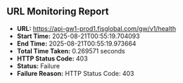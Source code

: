 ## URL Monitoring Report

- **URL:** https://api-gw1-prod1.fisglobal.com/gw/v1/health
- **Start Time:** 2025-08-21T00:55:19.704093
- **End Time:** 2025-08-21T00:55:19.973664
- **Total Time Taken:** 0.269571 seconds
- **HTTP Status Code:** 403
- **Status:** Failure
- **Failure Reason:** HTTP Status Code: 403
